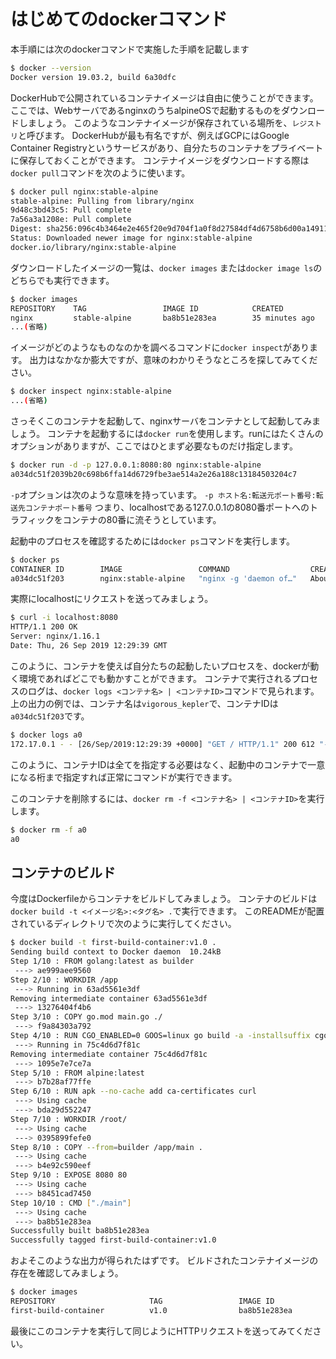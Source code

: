# はじめてのdockerコマンド

本手順には次のdockerコマンドで実施した手順を記載します

```sh
$ docker --version
Docker version 19.03.2, build 6a30dfc
```

DockerHubで公開されているコンテナイメージは自由に使うことができます。
ここでは、WebサーバであるnginxのうちalpineOSで起動するものをダウンロードしましょう。
このようなコンテナイメージが保存されている場所を、`レジストリ`と呼びます。
DockerHubが最も有名ですが、例えばGCPにはGoogle Container Registryというサービスがあり、自分たちのコンテナをプライベートに保存しておくことができます。
コンテナイメージをダウンロードする際は`docker pull`コマンドを次のように使います。

```sh
$ docker pull nginx:stable-alpine
stable-alpine: Pulling from library/nginx
9d48c3bd43c5: Pull complete
7a56a3a1208e: Pull complete
Digest: sha256:096c4b3464e2e465f20e9d704f1a0f8d27584df4d6758b6d00a14911cc9bb888
Status: Downloaded newer image for nginx:stable-alpine
docker.io/library/nginx:stable-alpine
```

ダウンロードしたイメージの一覧は、`docker images` または`docker image ls`のどちらでも実行できます。

```sh
$ docker images
REPOSITORY    TAG                 IMAGE ID            CREATED             SIZE
nginx         stable-alpine       ba8b51e283ea        35 minutes ago      14.3MB
...(省略)
```

イメージがどのようなものなのかを調べるコマンドに`docker inspect`があります。
出力はなかなか膨大ですが、意味のわかりそうなところを探してみてください。

```sh
$ docker inspect nginx:stable-alpine
...(省略)
```

さっそくこのコンテナを起動して、nginxサーバをコンテナとして起動してみましょう。
コンテナを起動するには`docker run`を使用します。runにはたくさんのオプションがありますが、ここではひとまず必要なものだけ指定します。

```sh
$ docker run -d -p 127.0.0.1:8080:80 nginx:stable-alpine
a034dc51f2039b20c698b6ffa14d6729fbe3ae514a2e26a188c13184503204c7
```

`-p`オプションは次のような意味を持っています。
`-p ホスト名:転送元ポート番号:転送先コンテナポート番号`
つまり、localhostである127.0.0.1の8080番ポートへのトラフィックをコンテナの80番に流そうとしています。

起動中のプロセスを確認するためには`docker ps`コマンドを実行します。

```sh
$ docker ps
CONTAINER ID        IMAGE                 COMMAND                  CREATED              STATUS              PORTS                    NAMES
a034dc51f203        nginx:stable-alpine   "nginx -g 'daemon of…"   About a minute ago   Up About a minute   127.0.0.1:8080->80/tcp   vigorous_kepler
```

実際にlocalhostにリクエストを送ってみましょう。

```sh
$ curl -i localhost:8080
HTTP/1.1 200 OK
Server: nginx/1.16.1
Date: Thu, 26 Sep 2019 12:29:39 GMT
```

このように、コンテナを使えば自分たちの起動したいプロセスを、dockerが動く環境であればどこでも動かすことができます。
コンテナで実行されるプロセスのログは、`docker logs <コンテナ名> | <コンテナID>`コマンドで見られます。
上の出力の例では、コンテナ名は`vigorous_kepler`で、コンテナIDは`a034dc51f203`です。

```sh
$ docker logs a0
172.17.0.1 - - [26/Sep/2019:12:29:39 +0000] "GET / HTTP/1.1" 200 612 "-" "curl/7.54.0" "-"
```

このように、コンテナIDは全てを指定する必要はなく、起動中のコンテナで一意になる桁まで指定すれば正常にコマンドが実行できます。

このコンテナを削除するには、`docker rm -f <コンテナ名> | <コンテナID>`を実行します。

```sh
$ docker rm -f a0
a0
```

## コンテナのビルド

今度はDockerfileからコンテナをビルドしてみましょう。
コンテナのビルドは`docker build -t <イメージ名>:<タグ名> .`で実行できます。
このREADMEが配置されているディレクトリで次のように実行してください。

```sh
$ docker build -t first-build-container:v1.0 .
Sending build context to Docker daemon  10.24kB
Step 1/10 : FROM golang:latest as builder
 ---> ae999aee9560
Step 2/10 : WORKDIR /app
 ---> Running in 63ad5561e3df
Removing intermediate container 63ad5561e3df
 ---> 13276404f4b6
Step 3/10 : COPY go.mod main.go ./
 ---> f9a84303a792
Step 4/10 : RUN CGO_ENABLED=0 GOOS=linux go build -a -installsuffix cgo -o main .
 ---> Running in 75c4d6d7f81c
Removing intermediate container 75c4d6d7f81c
 ---> 1095e7e7ce7a
Step 5/10 : FROM alpine:latest
 ---> b7b28af77ffe
Step 6/10 : RUN apk --no-cache add ca-certificates curl
 ---> Using cache
 ---> bda29d552247
Step 7/10 : WORKDIR /root/
 ---> Using cache
 ---> 0395899fefe0
Step 8/10 : COPY --from=builder /app/main .
 ---> Using cache
 ---> b4e92c590eef
Step 9/10 : EXPOSE 8080 80
 ---> Using cache
 ---> b8451cad7450
Step 10/10 : CMD ["./main"]
 ---> Using cache
 ---> ba8b51e283ea
Successfully built ba8b51e283ea
Successfully tagged first-build-container:v1.0
```

およそこのような出力が得られたはずです。
ビルドされたコンテナイメージの存在を確認してみましょう。

```sh
$ docker images
REPOSITORY                     TAG                 IMAGE ID            CREATED             SIZE
first-build-container          v1.0                ba8b51e283ea        57 minutes ago      14.3MB
```

最後にこのコンテナを実行して同じようにHTTPリクエストを送ってみてください。
